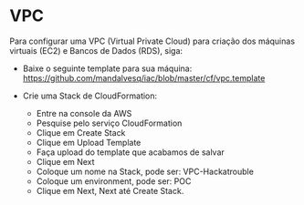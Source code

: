 # VPC

Para configurar uma VPC (Virtual Private Cloud) para criação dos máquinas virtuais (EC2) e Bancos de Dados (RDS), siga: 

- Baixe o seguinte template para sua máquina: https://github.com/mandalvesq/iac/blob/master/cf/vpc.template

- Crie uma Stack de CloudFormation: 
    - Entre na console da AWS
    - Pesquise pelo serviço CloudFormation
    - Clique em Create Stack
    - Clique em Upload Template 
    - Faça upload do template que acabamos de salvar
    - Clique em Next
    - Coloque um nome na Stack, pode ser: VPC-Hackatrouble
    - Coloque um environment, pode ser: POC
    - Clique em Next, Next até Create Stack.

